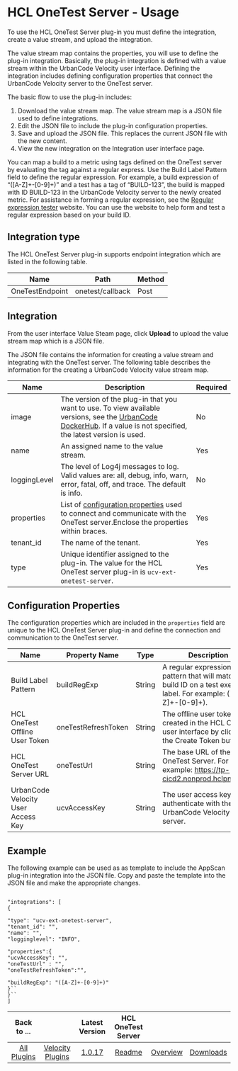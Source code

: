 
# HCL OneTest Server - Usage

To use the HCL OneTest Server plug-in you must define the integration, create a value stream, and upload the integration.

The value stream map contains the properties, you will use to define the plug-in integration. Basically, the plug-in integration is defined with a value stream within the UrbanCode Velocity user interface. Defining the integration includes defining configuration properties that connect the UrbanCode Velocity server to the OneTest server.

The basic flow to use the plug-in includes:

1. Download the value stream map. The value stream map is a JSON file used to define integrations.
2. Edit the JSON file to include the plug-in configuration properties.
3. Save and upload the JSON file. This replaces the current JSON file with the new content.
4. View the new integration on the Integration user interface page.

You can map a build to a metric using tags defined on the OneTest server by evaluating the tag against a regular express. Use the Build Label Pattern field to define the regular expression. For example, a build expression of “([A-Z]+-[0-9]+)” and a test has a tag of “BUILD-123”, the build is mapped with ID BUILD-123 in the UrbanCode Velocity server to the newly created metric. For assistance in forming a regular expression, see the [Regular expression tester](https://regexr.com) website. You can use the website to help form and test a regular expression based on your build ID.

## Integration type

The HCL OneTest Server plug-in supports endpoint integration which are listed in the following table.


| Name | Path | Method |
| --- | --- | --- |
| OneTestEndpoint | onetest/callback | Post |

## Integration

From the user interface Value Steam page, click **Upload** to upload the value stream map which is a JSON file.

The JSON file contains the information for creating a value stream and integrating with the OneTest server. The following table describes the information for the creating a UrbanCode Velocity value stream map.


| Name | Description | Required |
| --- | --- | --- |
| image | The version of the plug-in that you want to use. To view available versions, see the [UrbanCode DockerHub](https://hub.docker.com/r/urbancode/ucv-ext-onetest-server/tags). If a value is not specified, the latest version is used. | No |
| name | An assigned name to the value stream. | Yes |
| loggingLevel | The level of Log4j messages to log. Valid values are: all, debug, info, warn, error, fatal, off, and trace. The default is info. | No |
| properties | List of [configuration properties](#properties) used to connect and communicate with the OneTest server.Enclose the properties within braces. | Yes |
| tenant\_id | The name of the tenant. | Yes |
| type | Unique identifier assigned to the plug-in. The value for the HCL OneTest server plug-in is `ucv-ext-onetest-server`. | Yes |

## Configuration Properties

The configuration properties which are included in the `properties` field are unique to the
HCL OneTest Server plug-in and define the connection and communication to the OneTest server.


| Name | Property Name | Type | Description | Required |
| --- | --- | --- | --- | --- |
| Build Label Pattern | buildRegExp | String | A regular expression pattern that will match a build ID on a test execution label. For example: ([A-Z]+-[0-9]+). | No |
| HCL OneTest Offline User Token | oneTestRefreshToken | String | The offline user token created in the HCL OneTest user interface by clicking the Create Token button. | Yes |
| HCL OneTest Server URL | oneTestUrl | String | The base URL of the HCL OneTest Server. For example: https://tp-cicd2.nonprod.hclpnp.com. | Yes |
| UrbanCode Velocity User Access Key | ucvAccessKey | String | The user access key to authenticate with the UrbanCode Velocity server. | Yes |

## Example

The following example can be used as as template to include the AppScan plug-in integration into the JSON file. Copy and paste the template into the JSON file and make the appropriate changes.


```

"integrations": [
{

"type": "ucv-ext-onetest-server",
"tenant_id": "",
"name": "",
"logginglevel": "INFO",

"properties":{
"ucvAccessKey": "",
"oneTestUrl" : "",
"oneTestRefreshToken":"",

"buildRegExp": "([A-Z]+-[0-9]+)"
}``
}``
]

```



|Back to ...||Latest Version|HCL OneTest Server |||
| :---: | :---: | :---: | :---: | :---: | :---: |
|[All Plugins](../../index.md)|[Velocity Plugins](../README.md)|[1.0.17](https://raw.githubusercontent.com/UrbanCode/IBM-UCV-PLUGINS/main/files/ucv-ext-onetest-server/ucv-ext-onetest-server-1.0.17.tar.7z.001)|[Readme](README.md)|[Overview](overview.md)|[Downloads](downloads.md)|
